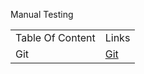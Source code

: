  Manual Testing 

<!DOCTYPE html>
<html>
<head>

</head>
<body>

<table>
  <tr>
    <td>Table Of Content </td>
    <td>Links</td>
  </tr>
  <tr>
    <td>Git</td>
    <td><a href="https://github.com/zen-class/zen-class-automation-testing-documentation/blob/main/003-Git-Github/008%20-%20Git/001%20-%20Git.md">Git</a></td>
  </tr>
</table>
</body>
</html>
